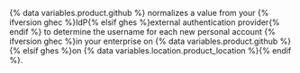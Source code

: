 {% data variables.product.github %} normalizes a value from your {% ifversion ghec %}IdP{% elsif ghes %}external authentication provider{% endif %} to determine the username for each new personal account {% ifversion ghec %}in your enterprise on {% data variables.product.github %}{% elsif ghes %}on {% data variables.location.product_location %}{% endif %}.

